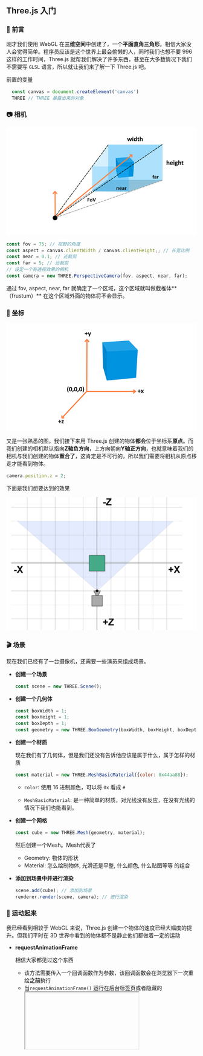 ## Three.js 入门

### 📣 前言

刚才我们使用 WebGL 在**三维空间**中创建了，一个**平面直角三角形**。相信大家没人会觉得简单。程序员应该是这个世界上最会偷懒的人，同时我们也想不要 996 这样的工作时间，Three.js 就帮我们解决了许多东西，甚至在大多数情况下我们不需要写 `GLSL` 语言，所以就让我们来了解一下 Three.js 吧。

前置的变量

```js
  const canvas = document.createElement('canvas')
  THREE // THREE 暴露出来的对象
```

###  📷  相机

![Camera settings](./Three.js.assets/mdn-games-3d-camera-settings-1566452798733.png)

```js
const fov = 75; // 视野的角度
const aspect = canvas.clientWidth / canvas.clientHeight;; // 长宽比例
const near = 0.1; // 近裁剪
const far = 5; // 远裁剪
// 设定一个有透视效果的相机
const camera = new THREE.PerspectiveCamera(fov, aspect, near, far);
```

通过 fov, aspect, near, far 就确定了一个区域，这个区域就叫做截椎体**（frustum）** 在这个区域外面的物体将不会显示。

### 🚩 坐标

![Coordinate system](./Three.js.assets/mdn-games-3d-coordinate-system.png)

又是一张熟悉的图，我们接下来用 Three.js 创建的物体**都会**位于坐标系**原点**。而我们创建的相机默认指向**Z轴负方向**，上方向朝向**Y轴正方向**，也就意味着我们的相机与我们创建的物体**重合了**，这肯定是不可行的，所以我们需要将相机从原点移走才能看到物体。

```js
camera.position.z = 2;
```
下面是我们想要达到的效果

![1566482441287](./Three.js.assets/1566482441287.png)

### 🎬 场景

现在我们已经有了一台摄像机，还需要一些演员来组成场景。

- **创建一个场景**

    ```js
    const scene = new THREE.Scene();
    ```

- **创建一个几何体**

    ```js
    const boxWidth = 1;
    const boxHeight = 1;
    const boxDepth = 1;
    const geometry = new THREE.BoxGeometry(boxWidth, boxHeight, boxDepth);
    ```

- **创建一个材质**

    现在我们有了几何体，但是我们还没有告诉他应该是属于什么，属于怎样的材质

    ```js
    const material = new THREE.MeshBasicMaterial({color: 0x44aa88});
    ```
    - `color`: 使用 16 进制颜色，可以将 `0x` 看成 `#`

    - `MeshBasicMaterial`: 是一种简单的材质，对光线没有反应，在没有光线的情况下我们也能看到。

- **创建一个网格**

  ```js
  const cube = new THREE.Mesh(geometry, material);
  ```

  然后创建一个Mesh。Mesh代表了 
  
  - Geometry: 物体的形状
  - Material: 怎么绘制物体, 光滑还是平整, 什么颜色, 什么贴图等等 的组合
  
- **添加到场景中并进行渲染**

    ```js
    scene.add(cube); // 添加到场景
    renderer.render(scene, camera); // 进行渲染
    ```


### 🏃 运动起来

我已经看到相较于 WebGL 来说，Three.js 创建一个物体的速度已经大幅度的提升。但我们平时在 3D 世界中看到的物体都不是静止他们都做着一定的运动

- **requestAnimationFrame**

  相信大家都见过这个东西

  - 该方法需要传入一个回调函数作为参数，该回调函数会在浏览器下一次重绘**之前**执行
  - 当`requestAnimationFrame()` 运行在后台标签页或者隐藏的 <iframe> 里时，`requestAnimationFrame()` 会被暂停调用以提升性能和电池寿命。
  - 回调函数会被传入 `DOMHighResTimeStamp` 参数，`DOMHighResTimeStamp` 指示当前被 `requestAnimationFrame()` 排序的回调函数被触发的时间 **（单位毫秒）**

- **怎样运动起来**

  如果我们还在 WebGL 的情况下我们需要在**顶点着色器**中使用相应的**变换矩阵**乘以顶点坐标，并**再**进行一次渲染。Three.js 帮我们自动编写了相应的**顶点着色器**我们只需要设定相应的参数就可以了。

  ```js
  function render(time) {
    time *= 0.001;  // 将毫秒转换成秒
   
    cube.rotation.x = time; // 单位弧度
    cube.rotation.y = time; // 单位弧度
   
    renderer.render(scene, camera); // 重新渲染
   
    requestAnimationFrame(render); // 保证再本次渲染完成之后再次被调用
  }
  requestAnimationFrame(render); // 页面开始加载时开始调用
  ```

### 💡 灯光

现在我们已经有了一个会动的物体，但是他和真实世界仍然还有差距，他缺少了灯光。现在我们就来创建一个灯光。

- **材质**

  我们之前使用的材质为 `MeshBasicMaterial` 他不受灯光的影响，现在我们需要换成一个可以受灯光影响的材质`MeshPhongMaterial`

  ```js
  -const material = new THREE.MeshBasicMaterial({color: 0x44aa88});  // 删除这一行
  +const material = new THREE.MeshPhongMaterial({color: 0x44aa88});  // 添加这一行
  ```

- **光源**

  ```js
  {
    const color = 0xffffff;
    const intensity = 1;
    const light = new THREE.DirectionalLight(color, intensity);
    light.position.set(-1, 2, 4); // 灯光的位置应该在我们视角（摄像机）的左上方
    scene.add(light);
  }
  ```

  **DirectionalLight**

  平行光是沿着特定方向发射的光。这种光的表现像是无限远, 从它发出的光线都是平行的。常常用平行光来模拟太阳光的效果。

  - color - (可选参数) 16进制表示光的颜色。 缺省值为 0xffffff (白色)
  - intensity - (可选参数) 光照的强度。缺省值为1

。。。大家都可以看到，Threejs 简化了很多操作，大部分都是调用 API 了，调用 API 的话官网文档比我讲的好，而且有些文字我也是直接 copy 下来的，没有涉及太多图形学的知识，所以就这样结束了吧。



### 参考

- [Threejs 文档](https://threejs.org/docs/)
- [Three.js Fundamentals](https://threejsfundamentals.org/)
- [解释基本的3D原理-MDN](https://developer.mozilla.org/zh-CN/docs/Games/Techniques/3D_on_the_web/Basic_theory)

